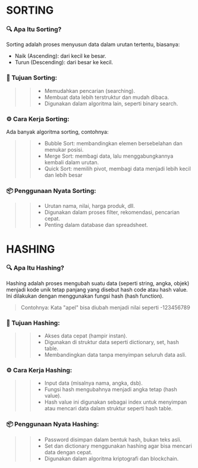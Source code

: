 # SORTING
### 🔍 Apa Itu Sorting?
Sorting adalah proses menyusun data dalam urutan tertentu, biasanya:
- Naik (Ascending): dari kecil ke besar.
- Turun (Descending): dari besar ke kecil.

### 📌 Tujuan Sorting:
>> - Memudahkan pencarian (searching).
>> - Membuat data lebih terstruktur dan mudah dibaca.
>> - Digunakan dalam algoritma lain, seperti binary search.

### ⚙️ Cara Kerja Sorting:
Ada banyak algoritma sorting, contohnya:
>> - Bubble Sort: membandingkan elemen bersebelahan dan menukar posisi.
>> - Merge Sort: membagi data, lalu menggabungkannya kembali dalam urutan.
>> - Quick Sort: memilih pivot, membagi data menjadi lebih kecil dan lebih besar

### 📦 Penggunaan Nyata Sorting:
>> - Urutan nama, nilai, harga produk, dll.
>> - Digunakan dalam proses filter, rekomendasi, pencarian cepat.
>> - Penting dalam database dan spreadsheet.


# HASHING
### 🔍 Apa Itu Hashing?
Hashing adalah proses mengubah suatu data (seperti string, angka, objek) menjadi kode unik tetap panjang yang disebut hash code atau hash value. Ini dilakukan dengan menggunakan fungsi hash (hash function).

> Contohnya: Kata "apel" bisa diubah menjadi nilai seperti -123456789

### 📌 Tujuan Hashing:
>> - Akses data cepat (hampir instan).
>> - Digunakan di struktur data seperti dictionary, set, hash table.
>> - Membandingkan data tanpa menyimpan seluruh data asli.

### ⚙️ Cara Kerja Hashing:
>> - Input data (misalnya nama, angka, dsb).
>> - Fungsi hash mengubahnya menjadi angka tetap (hash value).
>> - Hash value ini digunakan sebagai index untuk menyimpan atau mencari data dalam struktur seperti hash table.

### 📦 Penggunaan Nyata Hashing:
>> - Password disimpan dalam bentuk hash, bukan teks asli.
>> - Set dan dictionary menggunakan hashing agar bisa mencari data dengan cepat.
>> - Digunakan dalam algoritma kriptografi dan blockchain.
